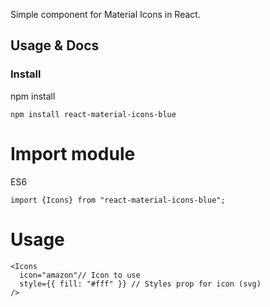 Simple component for Material Icons in React.

## Usage & Docs

### Install

npm install

```npm install react-material-icons-blue```

# Import module

ES6

```import {Icons} from "react-material-icons-blue";```


# Usage

```
<Icons
  icon="amazon"// Icon to use
  style={{ fill: "#fff" }} // Styles prop for icon (svg)
/>
```
